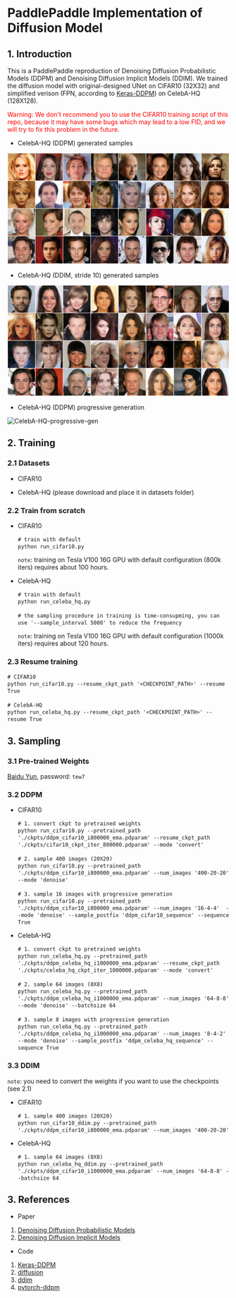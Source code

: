 # PaddlePaddle Implementation of Diffusion Model

## 1. Introduction

This is a PaddlePaddle reproduction of Denoising Diffusion Probabilistic Models (DDPM) and Denoising Diffusion Implicit Models (DDIM). We trained the diffusion model with original-designed UNet on CIFAR10 (32X32) and simplified verison (FPN, according to [Keras-DDPM](https://github.com/bojone/Keras-DDPM)) on CelebA-HQ (128X128). 

<div style='color: red'>Warning: We don't recommend you to use the CIFAR10 training script of this repo, because it may have some bugs which may lead to a low FID, and we will try to fix this problem in the future.</div>


- CelebA-HQ (DDPM) generated samples

![CelebA-HQ](./sample/sample_ddpm_celeba_hq_test2.png)

- CelebA-HQ (DDIM, stride 10) generated samples

![CelebA-HQ](./sample/sample_ddim_celeba_hq_test2.png)

- CelebA-HQ (DDPM) progressive generation

![CelebA-HQ-progressive-gen](./sample/sample_ddpm_celeba_hq_sequence.png)

## 2. Training

### 2.1 Datasets

- CIFAR10

- CelebA-HQ (please download and place it in datasets folder)

### 2.2 Train from scratch

- CIFAR10

    ```
    # train with default
    python run_cifar10.py
    ```

    `note`: training on Tesla V100 16G GPU with default configuration (800k iters) requires about 100 hours.

- CelebA-HQ

    ```
    # train with default
    python run_celeba_hq.py

    # the sampling procedure in training is time-consupming, you can use '--sample_interval 5000' to reduce the frequency
    ```

    `note`: training on Tesla V100 16G GPU with default configuration (1000k iters) requires about 120 hours.

### 2.3 Resume training

```
# CIFAR10
python run_cifar10.py --resume_ckpt_path '<CHECKPOINT_PATH>' --resume True

# CelebA-HQ
python run_celeba_hq.py --resume_ckpt_path '<CHECKPOINT_PATH>' --resume True
```

## 3. Sampling

### 3.1 Pre-trained Weights

[Baidu Yun](https://pan.baidu.com/s/1VV7IH0mXzIwtCFXlCers7w?pwd=tew7), password: `tew7`

### 3.2 DDPM

- CIFAR10

    ```
    # 1. convert ckpt to pretrained weights
    python run_cifar10.py --pretrained_path './ckpts/ddpm_cifar10_i800000_ema.pdparam' --resume_ckpt_path './ckpts/cifar10_ckpt_iter_800000.pdparam' --mode 'convert'

    # 2. sample 400 images (20X20)
    python run_cifar10.py --pretrained_path './ckpts/ddpm_cifar10_i800000_ema.pdparam' --num_images '400-20-20' --mode 'denoise'

    # 3. sample 16 images with progressive generation
    python run_cifar10.py --pretrained_path './ckpts/ddpm_cifar10_i800000_ema.pdparam' --num_images '16-4-4'  --mode 'denoise' --sample_postfix 'ddpm_cifar10_sequence' --sequence True
    ```

- CelebA-HQ

    ```
    # 1. convert ckpt to pretrained weights
    python run_celeba_hq.py --pretrained_path './ckpts/ddpm_celeba_hq_i1000000_ema.pdparam' --resume_ckpt_path './ckpts/celeba_hq_ckpt_iter_1000000.pdparam' --mode 'convert'

    # 2. sample 64 images (8X8)
    python run_celeba_hq.py --pretrained_path './ckpts/ddpm_celeba_hq_i1000000_ema.pdparam' --num_images '64-8-8' --mode 'denoise' --batchsize 64

    # 3. sample 8 images with progressive generation
    python run_celeba_hq.py --pretrained_path './ckpts/ddpm_celeba_hq_i1000000_ema.pdparam' --num_images '8-4-2'  --mode 'denoise' --sample_postfix 'ddpm_celeba_hq_sequence' --sequence True
    ```

### 3.3 DDIM

`note`: you need to convert the weights if you want to use the checkpoints (see 2.1)


- CIFAR10

    ```
    # 1. sample 400 images (20X20)
    python run_cifar10_ddim.py --pretrained_path './ckpts/ddpm_cifar10_i800000_ema.pdparam' --num_images '400-20-20'
    ```

- CelebA-HQ

    ```
    # 1. sample 64 images (8X8)
    python run_celeba_hq_ddim.py --pretrained_path './ckpts/ddpm_cifar10_i1000000_ema.pdparam' --num_images '64-8-8' --batchsize 64
    ```

## 3. References

- Paper

1. [Denoising Diffusion Probabilistic Models](https://arxiv.org/abs/2006.11239)
2. [Denoising Diffusion Implicit Models](http://arxiv.org/abs/2010.02502)

- Code

1. [Keras-DDPM](https://github.com/bojone/Keras-DDPM)
2. [diffusion](https://github.com/hojonathanho/diffusion)
3. [ddim](https://github.com/ermongroup/ddim)
4. [pytorch-ddpm](https://github.com/w86763777/pytorch-ddpm)
